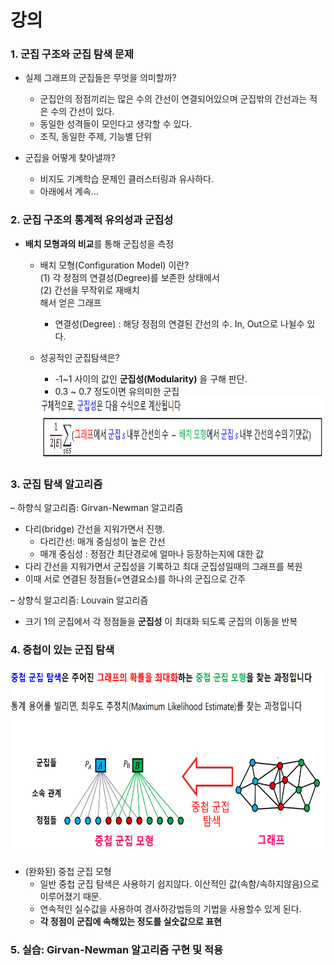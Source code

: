 # 강의

### 1. 군집 구조와 군집 탐색 문제  
* 실제 그래프의 군집들은 무엇을 의미할까?
  * 군집안의 정점끼리는 많은 수의 간선이 연결되어있으며 군집밖의 간선과는 적은 수의 간선이 있다.
  * 동일한 성격들이 모인다고 생각할 수 있다.
  * 조직, 동일한 주제, 기능별 단위
  
* 군집을 어떻게 찾아낼까?
  * 비지도 기계학습 문제인 클러스터링과 유사하다.
  * 아래에서 계속...

### 2. 군집 구조의 통계적 유의성과 군집성
* **배치 모형과의 비교**를 통해 군집성을 측정
  * 배치 모형(Configuration Model) 이란?  
      (1) 각 정점의 연결성(Degree)를 보존한 상태에서  
      (2) 간선을 무작위로 재배치  
      해서 얻은 그래프
      * 연결성(Degree) : 해당 정점의 연결된 간선의 수. In, Out으로 나뉠수 있다.
   
  * 성공적인 군집탐색은?   
      * -1~1 사이의 값인 **군집성(Modularity)** 을 구해 판단.  
      * 0.3 ~ 0.7 정도이면 유의미한 군집
      <img src="https://github.com/bitwarrior1/bcaitech/blob/main/new/img/modularity.png" width="800" height="100" />

### 3. 군집 탐색 알고리즘
– 하향식 알고리즘: Girvan-Newman 알고리즘
  * 다리(bridge) 간선을 지워가면서 진행.
    * 다리간선: 매개 중심성이 높은 간선
    * 매개 중심성 : 정점간 최단경로에 얼마나 등장하는지에 대한 값
  * 다리 간선을 지워가면서 군집성을 기록하고 최대 군집성일때의 그래프를 복원
  * 이때 서로 연결된 정점들(=연결요소)를 하나의 군집으로 간주
  
– 상향식 알고리즘: Louvain 알고리즘
  * 크기 1의 군집에서 각 정점들을 **군집성** 이 최대화 되도록 군집의 이동을 반복
  
### 4. 중첩이 있는 군집 탐색
<img src="https://github.com/bitwarrior1/bcaitech/blob/main/new/img/%EC%A4%91%EC%B2%A9%EA%B5%B0%EC%A7%91%ED%83%90%EC%83%89.png" width="700" height="300">

* (완화된) 중첩 군집 모형  
  * 일반 중첩 군집 탐색은 사용하기 쉽지않다. 이산적인 값(속함/속하지않음)으로 이루어졌기 때문.
  * 연속적인 실수값을 사용하여 경사하강법등의 기법을 사용할수 있게 된다.
  * **각 정점이 군집에 속해있는 정도를 실숫값으로 표현**
    
### 5. 실습: Girvan-Newman 알고리즘 구현 및 적용
